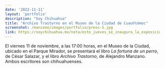 ```yaml
---
date: '2022-11-11'
layout: 'portfolio'
description: "Soy Chihuahua"
title: "Archivo Trastorno en el Museo de la Ciudad de Cuauhtémoc"
screenshot: /manzano/images/portfolio/press-5.jpg
link: https://soychihuahua.mx/nota/este_jueves_se_inaugura_la_exposicion_salon_de_otono_en_cuauhtemoc_431
---
```


El viernes 11 de noviembre, a las 17:00 horas, en el Museo de la Ciudad, ubicado en el Parque Mirador, se presentará el libro _La fortuna de un perro_, de César Salazar, y el libro _Archivo Trastorno_, de Alejandro Manzano. Ambos escritores son chihuahuenses.
